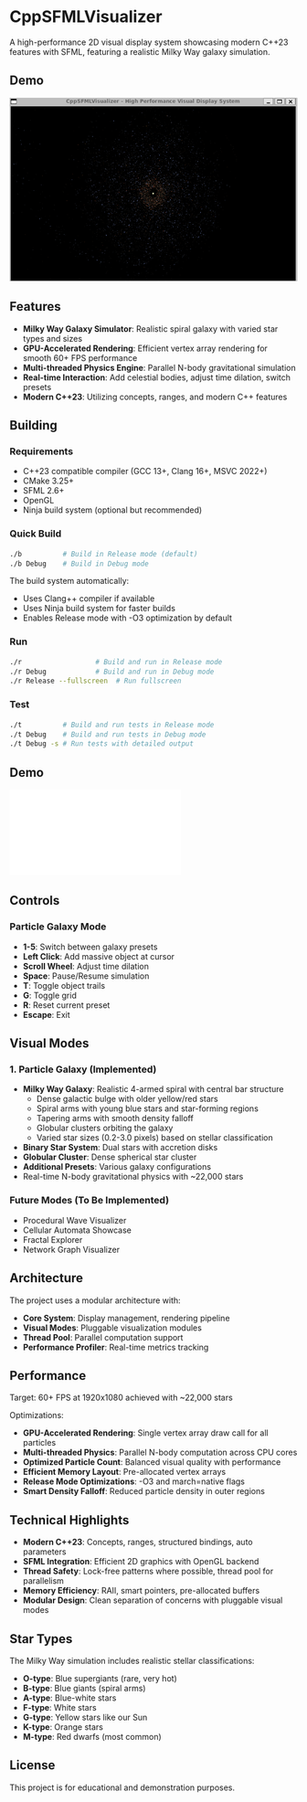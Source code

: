 # CppSFMLVisualizer

A high-performance 2D visual display system showcasing modern C++23 features with SFML, featuring a realistic Milky Way galaxy simulation.

## Demo

![Demo](Assets/Demo1.gif)

## Features

- **Milky Way Galaxy Simulator**: Realistic spiral galaxy with varied star types and sizes
- **GPU-Accelerated Rendering**: Efficient vertex array rendering for smooth 60+ FPS performance
- **Multi-threaded Physics Engine**: Parallel N-body gravitational simulation
- **Real-time Interaction**: Add celestial bodies, adjust time dilation, switch presets
- **Modern C++23**: Utilizing concepts, ranges, and modern C++ features

## Building

### Requirements
- C++23 compatible compiler (GCC 13+, Clang 16+, MSVC 2022+)
- CMake 3.25+
- SFML 2.6+
- OpenGL
- Ninja build system (optional but recommended)

### Quick Build
```bash
./b          # Build in Release mode (default)
./b Debug    # Build in Debug mode
```

The build system automatically:
- Uses Clang++ compiler if available
- Uses Ninja build system for faster builds
- Enables Release mode with -O3 optimization by default

### Run
```bash
./r                  # Build and run in Release mode
./r Debug            # Build and run in Debug mode
./r Release --fullscreen  # Run fullscreen
```

### Test
```bash
./t          # Build and run tests in Release mode
./t Debug    # Build and run tests in Debug mode
./t Debug -s # Run tests with detailed output
```

## Demo

![Particle Galaxy Visualization](Assets/Demo1.fig)

## Controls

### Particle Galaxy Mode
- **1-5**: Switch between galaxy presets
- **Left Click**: Add massive object at cursor
- **Scroll Wheel**: Adjust time dilation
- **Space**: Pause/Resume simulation
- **T**: Toggle object trails
- **G**: Toggle grid
- **R**: Reset current preset
- **Escape**: Exit

## Visual Modes

### 1. Particle Galaxy (Implemented)
- **Milky Way Galaxy**: Realistic 4-armed spiral with central bar structure
  - Dense galactic bulge with older yellow/red stars
  - Spiral arms with young blue stars and star-forming regions
  - Tapering arms with smooth density falloff
  - Globular clusters orbiting the galaxy
  - Varied star sizes (0.2-3.0 pixels) based on stellar classification
- **Binary Star System**: Dual stars with accretion disks
- **Globular Cluster**: Dense spherical star cluster
- **Additional Presets**: Various galaxy configurations
- Real-time N-body gravitational physics with ~22,000 stars

### Future Modes (To Be Implemented)
- Procedural Wave Visualizer
- Cellular Automata Showcase
- Fractal Explorer
- Network Graph Visualizer

## Architecture

The project uses a modular architecture with:
- **Core System**: Display management, rendering pipeline
- **Visual Modes**: Pluggable visualization modules
- **Thread Pool**: Parallel computation support
- **Performance Profiler**: Real-time metrics tracking

## Performance

Target: 60+ FPS at 1920x1080 achieved with ~22,000 stars

Optimizations:
- **GPU-Accelerated Rendering**: Single vertex array draw call for all particles
- **Multi-threaded Physics**: Parallel N-body computation across CPU cores
- **Optimized Particle Count**: Balanced visual quality with performance
- **Efficient Memory Layout**: Pre-allocated vertex arrays
- **Release Mode Optimizations**: -O3 and march=native flags
- **Smart Density Falloff**: Reduced particle density in outer regions

## Technical Highlights

- **Modern C++23**: Concepts, ranges, structured bindings, auto parameters
- **SFML Integration**: Efficient 2D graphics with OpenGL backend
- **Thread Safety**: Lock-free patterns where possible, thread pool for parallelism
- **Memory Efficiency**: RAII, smart pointers, pre-allocated buffers
- **Modular Design**: Clean separation of concerns with pluggable visual modes

## Star Types

The Milky Way simulation includes realistic stellar classifications:
- **O-type**: Blue supergiants (rare, very hot)
- **B-type**: Blue giants (spiral arms)
- **A-type**: Blue-white stars
- **F-type**: White stars
- **G-type**: Yellow stars like our Sun
- **K-type**: Orange stars
- **M-type**: Red dwarfs (most common)

## License

This project is for educational and demonstration purposes.
